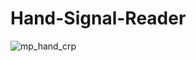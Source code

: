 # Hand-Signal-Reader

![mp_hand_crp](https://user-images.githubusercontent.com/34115618/224448687-acf4b66f-b897-4f20-93d3-bd302e1f92cd.jpg)




